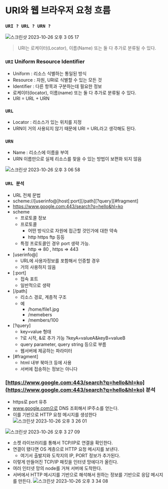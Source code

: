 # URI와 웹 브라우저 요청 흐름

### `URI ? URL ? URN ?`

![스크린샷 2023-10-26 오후 3 05 17](https://user-images.githubusercontent.com/78193416/278303506-2c115b08-f056-4481-ac80-fc36ff32b72d.png)

> URI는 로케이터(Locator), 이름(Name) 또는 둘 다 추가로 분류될 수 있다.

### `URI` Uniform Resource Identifier

- Uniform : 리소스 식별하는 통일된 방식
- Resource : 자원, URI로 식별할 수 있는 모든 것
- Identifier : 다른 항목과 구분하는데 필요한 정보
- 로케이터(locator), 이름(name) 또는 둘 다 추가로 분류될 수 있다.
- URI = URL + URN

### `URL`

- Locator : 리소스가 있는 위치를 지정
- URN이 거의 사용되지 않기 때문에 URI = URL라고 생각해도 된다.

### `URN`

- Name : 리소스에 이름을 부여
- URN 이름만으로 실제 리소스를 찾을 수 있는 방법이 보편화 되지 않음

![스크린샷 2023-10-26 오후 3 06 58](https://user-images.githubusercontent.com/78193416/278303596-db5c1315-407d-4f9e-840a-4b4a49bb92be.png)

### `URL 분석`

- URL 전체 문법
- scheme://[userinfo@]host[:port][/path][?query][#fragment]
- https://www.google.com:443/search?q=hello&hl=ko
- scheme
  - 프로토콜 정보
  - 프로토콜
    - 어떤 방식으로 자원에 접근할 것인가에 대한 약속
    - http https ftp 등등
  - 특정 프로토콜인 경우 port 생략 가능.
    - http ⇒ 80 , https ⇒ 443
- [userinfo@]
  - URL에 사용자정보를 포함해서 인증할 경우
  - 거의 사용하지 않음
- [:port]
  - 접속 포트
  - 일반적으로 생략
- [/path]
  - 리소스 경로, 계층적 구조
  - 예
    - /home/file1.jpg
    - /memebers
    - /members/100
- [?query]
  - key=value 형태
  - ?로 시작, &로 추가 가능 ?keyA=valueA&keyB=valueB
  - query parameter, query string 등으로 부름
  - 웹서버에 제공하는 파라미터
- [#fragment]
  - html 내부 북마크 등에 사용
  - 서버에 접송하는 정보는 아니다

### [https://www.google.com:443/search?q=hello&hl=ko](https://www.google.com:443/search?q=hello&hl=ko) 분석

- https로 port 유추
- www.google.com으로 DNS 조회해서 IP주소를 얻는다.
- 이를 기반으로 HTTP 요청 메시지를 생성한다
  ![스크린샷 2023-10-26 오후 3 26 01](https://user-images.githubusercontent.com/78193416/278303692-cf76f846-4636-4757-8345-08e85a99fa33.png)

![스크린샷 2023-10-26 오후 3 27 09](https://user-images.githubusercontent.com/78193416/278303751-3bd3e7df-63b4-496d-af8d-70ac35a45759.png)

- 소켓 라이브러리를 통해서 TCP/IP로 연결을 확인한다.
- 연결이 됐다면 OS 계층으로 HTTP 요청 메시지를 보낸다.
  - 여기서 출발지와 도착지의 IP, PORT 정보가 추가된다.
- 이렇게 만들어진 TCP/IP 패킷을 인터넷 망에다가 올린다.
- 여러 인터넷 망의 node를 거쳐 서버에 도착한다.
- 서버에서 HTTP 메시지를 기반으로 해석해서 원하는 정보를 기반으로 응답 메시지를 만든다.
  ![스크린샷 2023-10-26 오후 3 34 08](https://user-images.githubusercontent.com/78193416/278303822-bf19563e-9dd0-446e-980a-e17c7e2dfec7.png)
